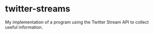 twitter-streams
===============

My implementation of a program using the Twitter Stream API to collect useful information.